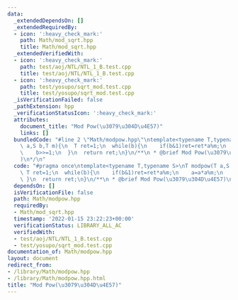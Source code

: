 ```yaml
---
data:
  _extendedDependsOn: []
  _extendedRequiredBy:
  - icon: ':heavy_check_mark:'
    path: Math/mod_sqrt.hpp
    title: Math/mod_sqrt.hpp
  _extendedVerifiedWith:
  - icon: ':heavy_check_mark:'
    path: test/aoj/NTL/NTL_1_B.test.cpp
    title: test/aoj/NTL/NTL_1_B.test.cpp
  - icon: ':heavy_check_mark:'
    path: test/yosupo/sqrt_mod.test.cpp
    title: test/yosupo/sqrt_mod.test.cpp
  _isVerificationFailed: false
  _pathExtension: hpp
  _verificationStatusIcon: ':heavy_check_mark:'
  attributes:
    document_title: "Mod Pow(\u3079\u304D\u4E57)"
    links: []
  bundledCode: "#line 2 \"Math/modpow.hpp\"\ntemplate<typename T,typename S>\nT modpow(T\
    \ a,S b,T m){\n  T ret=1;\n  while(b){\n    if(b&1)ret=ret*a%m;\n    a=a*a%m;\n\
    \    b>>=1;\n  }\n  return ret;\n}\n/**\n * @brief Mod Pow(\u3079\u304D\u4E57\
    )\n*/\n"
  code: "#pragma once\ntemplate<typename T,typename S>\nT modpow(T a,S b,T m){\n \
    \ T ret=1;\n  while(b){\n    if(b&1)ret=ret*a%m;\n    a=a*a%m;\n    b>>=1;\n \
    \ }\n  return ret;\n}\n/**\n * @brief Mod Pow(\u3079\u304D\u4E57)\n*/"
  dependsOn: []
  isVerificationFile: false
  path: Math/modpow.hpp
  requiredBy:
  - Math/mod_sqrt.hpp
  timestamp: '2022-01-15 23:22:23+00:00'
  verificationStatus: LIBRARY_ALL_AC
  verifiedWith:
  - test/aoj/NTL/NTL_1_B.test.cpp
  - test/yosupo/sqrt_mod.test.cpp
documentation_of: Math/modpow.hpp
layout: document
redirect_from:
- /library/Math/modpow.hpp
- /library/Math/modpow.hpp.html
title: "Mod Pow(\u3079\u304D\u4E57)"
---
```

